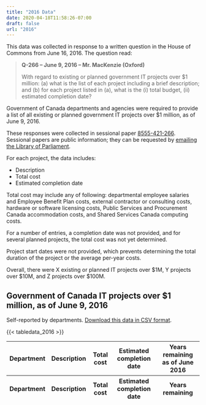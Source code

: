 ```yaml
---
title: "2016 Data"
date: 2020-04-18T11:58:26-07:00
draft: false
url: "2016"
---
```


This data was collected in response to a written question in the House of Commons from June 16, 2016. The question read:

> **Q-266 – June 9, 2016 – Mr. MacKenzie (Oxford)**
> 
> With regard to existing or planned government IT projects over $1 million: (a) what is the list of each project including a brief description; and (b) for each project listed in (a), what is the (i) total budget, (ii) estimated completion date?

Government of Canada departments and agencies were required to provide a list of all existing or planned government IT projects over $1 million, as of June 9, 2016.

These responses were collected in sessional paper [8555-421-266](https://large-government-of-canada-it-projects.github.io/pdf/8555-421-266.pdf). Sessional papers are public information; they can be requested by [emailing the Library of Parliament](mailto:info@parl.gc.ca).

For each project, the data includes:

*   Description
*   Total cost
*   Estimated completion date

Total cost may include any of following: departmental employee salaries and Employee Benefit Plan costs, external contractor or consulting costs, hardware or software licensing costs, Public Services and Procurement Canada accommodation costs, and Shared Services Canada computing costs.

For a number of entries, a completion date was not provided, and for several planned projects, the total cost was not yet determined.

Project start dates were not provided, which prevents determining the total duration of the project or the average per-year costs.

Overall, there were X existing or planned IT projects over $1M, Y projects over $10M, and Z projects over $100M.

## Government of Canada IT projects over $1 million, as of June 9, 2016

<p>Self-reported by departments. <a href="/csv/gc-it-projects-2016.csv" target="_blank">Download this data in CSV format</a>.</p>

<table id="2019-data-table" class="table table-striped table-bordered projects-data-table" style="width:100%" data-order-column="2">
  <thead>
      <tr>
          <th>Department</th>
          <th>Description</th>
          <th>Total cost</th>
          <th>Estimated completion date</th>
          <th>Years remaining as of June 2016</th>
      </tr>
  </thead>
  <tbody>
    
{{< tabledata_2016 >}}

  </tbody>
  <tfoot>
      <tr>
        <th>Department</th>
        <th>Description</th>
        <th>Total cost</th>
        <th>Estimated completion date</th>
        <th>Years remaining</th>
      </tr>
  </tfoot>
</table>
